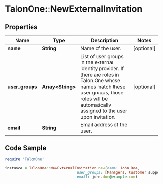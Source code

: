 # TalonOne::NewExternalInvitation

## Properties

Name | Type | Description | Notes
------------ | ------------- | ------------- | -------------
**name** | **String** | Name of the user. | [optional] 
**user_groups** | **Array&lt;String&gt;** | List of user groups in the external identity provider.  If there are roles in Talon.One whose names match these user groups, those roles will be automatically assigned to the user upon invitation.  | [optional] 
**email** | **String** | Email address of the user. | 

## Code Sample

```ruby
require 'TalonOne'

instance = TalonOne::NewExternalInvitation.new(name: John Doe,
                                 user_groups: [Managers, Customer support],
                                 email: john.doe@example.com)
```


